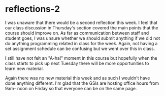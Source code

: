 reflections-2
=============
I was unaware that there would be a second reflection this week. I feel that our
class discussion in Thursday's section covered the main points that the course
should improve on. As far as communication between staff and student goes, I was
unsure whether we should submit anything if we did not do anything programming
related in class for the week. Again, not having a set assignment schedule can
be confusing but we went over this in class.

I still have not felt an "A-ha!" moment in this course but hopefully when the
class starts to pick up next Tuesday there will be more opportunities to learn
new material.

Again there was no new material this week and as such I wouldn't have done
anything different. I'm glad that the GSIs are hosting office hours from 9am-
noon on Friday so that everyone can be on the same page.
